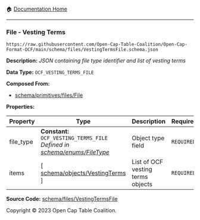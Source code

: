 :house: [Documentation Home](../../../README.md)

---

### File - Vesting Terms

`https://raw.githubusercontent.com/Open-Cap-Table-Coalition/Open-Cap-Format-OCF/main/schema/files/VestingTermsFile.schema.json`

**Description:** _JSON containing file type identifier and list of vesting terms_

**Data Type:** `OCF_VESTING_TERMS_FILE`

**Composed From:**

- [schema/primitives/files/File](../primitives/files/File.md)

**Properties:**

| Property  | Type                                                                                                  | Description                       | Required   |
| --------- | ----------------------------------------------------------------------------------------------------- | --------------------------------- | ---------- |
| file_type | **Constant:** `OCF_VESTING_TERMS_FILE`</br>_Defined in [schema/enums/FileType](../enums/FileType.md)_ | Object type field                 | `REQUIRED` |
| items     | [ [schema/objects/VestingTerms](../objects/VestingTerms.md) ]                                         | List of OCF vesting terms objects | `REQUIRED` |

**Source Code:** [schema/files/VestingTermsFile](../../../../schema/files/VestingTermsFile.schema.json)

Copyright © 2023 Open Cap Table Coalition.
